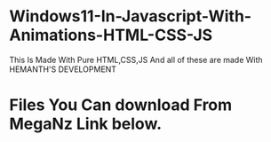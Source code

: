 # Windows11-In-Javascript-With-Animations-HTML-CSS-JS

This Is Made With Pure HTML,CSS,JS
And all of these are made With HEMANTH'S DEVELOPMENT

# Files You Can download From MegaNz Link below.
